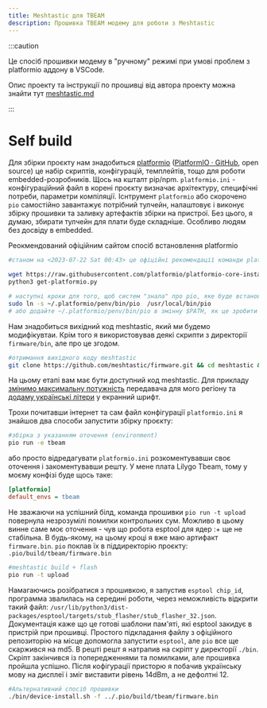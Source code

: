 ```yaml
---
title: Meshtastic для TBEAM
description: Прошивка TBEAM модему для роботи з Meshtastic
---
```

:::caution

Це спосіб прошивки модему в "ручному" режимі при умові проблем з platformio аддону в VSCode.

Опис проекту та інструкції по прошивці від автора проекту можна знайти тут [meshtastic.md](/docs/ham/meshtastic)

:::


# Self build

Для збірки проєкту нам знадобиться
[platformio](https://docs.platformio.org/en/latest/core/installation/shell-commands.html)
([PlatformIO · GitHub](https://github.com/platformio), open source) це
набір скриптів, конфігурацій, темплейтів, тощо для роботи
embedded-розробників. Щось на кшталт pip/npm.
`platformio.ini` - конфігураційний файл в корені проєкту
визначає архітектуру, специфічні потреби, параметри компіляції.
Існтрумент `platformio` або скорочено `pio`
самостійно завантажує потрібний тулчейн, налаштовує і виконує збірку
прошивки та заливку артефактів збірки на пристрої. Без цього, я думаю,
збирати тулчейн для плати буде складніше. Особливо людям без досвіду в
embedded.

Реокмендований офіційним сайтом спосіб встановлення platformio

```bash
#станом на <2023-07-22 Sat 00:43> це офіційні рекомендації команди platformio по встановленню існтурментарію

wget https://raw.githubusercontent.com/platformio/platformio-core-installer/master/get-platformio.py -O get-platformio.py
python3 get-platformio.py

# наступні кроки для того, щоб систем "знала" про pio, яке буде встановлене у директорю користувача
sudo ln -s ~/.platformio/penv/bin/pio  /usr/local/bin/pio
# або додайте ~/.platformio/penv/bin/pio в змінну $PATH, як це зробити залежить від багатьох факторів вашої системи
```

Нам знадобиться вихідний код meshtastic, який ми будемо модифікувтаи.
Крім того я використовував деякі скрипти з директорії
`firmware/bin`, але про це згодом.

```bash
#отримання вихідного коду meshtastic
git clone https://github.com/meshtastic/firmware.git && cd meshtastic && git submodule update --init
```

На цьому етапі вам має бути доступний код meshtastic. Для прикладу
[змінимо максимальну
потужність](https://wikimesh.pp.ua/uk/%D0%BD%D0%B0%D0%BB%D0%B0%D1%88%D1%82%D1%83%D0%B2%D0%B0%D0%BD%D0%BD%D1%8F/%D0%97%D0%B1%D1%96%D0%BB%D1%8C%D1%88%D0%B5%D0%BD%D0%BD%D1%8F_%D0%BF%D0%BE%D1%82%D1%83%D0%B6%D0%BD%D0%BE%D1%81%D1%82%D1%96)
передавача для мого регіону та [додаму українські
літери](https://wikimesh.pp.ua/uk/%D0%BD%D0%B0%D0%BB%D0%B0%D1%88%D1%82%D1%83%D0%B2%D0%B0%D0%BD%D0%BD%D1%8F/%D0%A3%D0%B2%D1%96%D0%BC%D0%BA%D0%BD%D0%B5%D0%BD%D0%BD%D1%8F_%D0%A3%D0%BA%D1%80%D0%B0%D1%97%D0%BD%D1%81%D1%8C%D0%BA%D0%BE%D1%97_%D0%BC%D0%BE%D0%B2%D0%B8)
у екранний шрифт.

Трохи почитавши інтернет та сам файл конфігурації
`platformio.ini` я знайшов два способи запустити збірку
проєкту:

```bash
#збірка з указанням оточення (environment)
pio run -e tbeam
```

або просто відредагувати `platformio.ini` розкоментувавши
своє оточення і закоментувавши решту. У мене плата Lilygo Tbeam, тому у
моєму конфізі буде щось таке:

```ini
[platformio]
default_envs = tbeam
```

Не зважаючи на успішний білд, команда прошивки
`pio run -t upload` повернула незрозумілі помилки контрольних
сум. Можливо в цьому винне саме моє оточення - чув що робота esptool для
ядер :+ ще не стабільна. В будь-якому, на цьому кроці я вже маю артифакт
`firmware.bin`. `pio` поклав їх в піддиректорію
проєкту: `.pio/build/tbeam/firmware.bin`

```bash
#meshtastic build + flash
pio run -t upload
```

Намагаючись розібратися з прошивкою, я запустив
`esptool chip_id`, программа звалилась на середині роботи,
через неможливість відкрити такий файл:
`/usr/lib/python3/dist-packages/esptool/targets/stub_flasher/stub_flasher_32.json`.
Документація каже що це готові шаблони пам\'яті, які esptool закидує в
пристрій при прошивці. Простого підкладання файлу з офіційного
репозиторію на місце допомогла запустити `esptool`, але
`pio` все ще скаржився на md5. В решті решт я натрапив на
скріпт у директорії `./bin`. Скріпт закінчився із
попередженнями та помилками, але прошивка пройшла успішно. Після
кофігурації присторю я побачив українську мову на дисплеї і зміг
виставити рівень 14dBm, а не дефолтні 12.

```bash
#Альтернативний спосіб прошивки
./bin/device-install.sh -f ../.pio/build/tbeam/firmware.bin
```